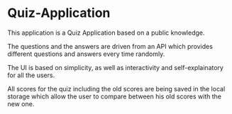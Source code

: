 # Quiz-Application

This application is a Quiz Application based on a public knowledge.

The questions and the answers are driven from an API which provides different questions and answers every time randomly.

The UI is based on simplicity, as well as interactivity and self-explainatory for all the users.

All scores for the quiz including the old scores are being saved in the local storage which allow the user to compare between his old scores with the new one.
